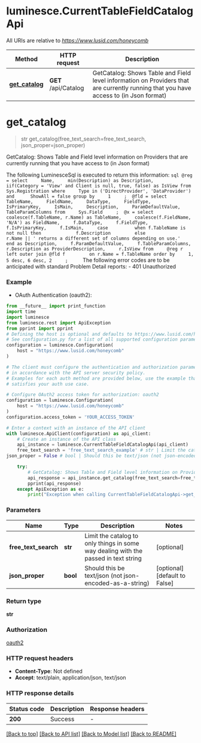 # luminesce.CurrentTableFieldCatalogApi

All URIs are relative to *https://www.lusid.com/honeycomb*

Method | HTTP request | Description
------------- | ------------- | -------------
[**get_catalog**](CurrentTableFieldCatalogApi.md#get_catalog) | **GET** /api/Catalog | GetCatalog: Shows Table and Field level information on Providers that are currently running that you have access to (in Json format)


# **get_catalog**
> str get_catalog(free_text_search=free_text_search, json_proper=json_proper)

GetCatalog: Shows Table and Field level information on Providers that are currently running that you have access to (in Json format)

 The following LuminesceSql is executed to return this information:  ```sql @reg = select     Name,     min(Description) as Description,     iif(Category = 'View' and Client is null, true, false) as IsView from     Sys.Registration where     Type in ('DirectProvider', 'DataProvider')     and      ShowAll = false group by     1     ;  @fld = select     TableName,     FieldName,     DataType,     FieldType,     IsPrimaryKey,     IsMain,     Description,     ParamDefaultValue,     TableParamColumns from     Sys.Field     ;  @x = select     coalesce(f.TableName, r.Name) as TableName,     coalesce(f.FieldName, 'N/A') as FieldName,     f.DataType,     f.FieldType,     f.IsPrimaryKey,     f.IsMain,     case          when f.TableName is not null then             f.Description         else             r.Name || ' returns a different set of columns depending on use.'         end as Description,     f.ParamDefaultValue,     f.TableParamColumns,     r.Description as ProviderDescription,     r.IsView from     @reg r     left outer join @fld f         on r.Name = f.TableName order by     1, 5 desc, 6 desc, 2     ;     ```  The following error codes are to be anticipated with standard Problem Detail reports: - 401 Unauthorized 

### Example

* OAuth Authentication (oauth2):
```python
from __future__ import print_function
import time
import luminesce
from luminesce.rest import ApiException
from pprint import pprint
# Defining the host is optional and defaults to https://www.lusid.com/honeycomb
# See configuration.py for a list of all supported configuration parameters.
configuration = luminesce.Configuration(
    host = "https://www.lusid.com/honeycomb"
)

# The client must configure the authentication and authorization parameters
# in accordance with the API server security policy.
# Examples for each auth method are provided below, use the example that
# satisfies your auth use case.

# Configure OAuth2 access token for authorization: oauth2
configuration = luminesce.Configuration(
    host = "https://www.lusid.com/honeycomb"
)
configuration.access_token = 'YOUR_ACCESS_TOKEN'

# Enter a context with an instance of the API client
with luminesce.ApiClient(configuration) as api_client:
    # Create an instance of the API class
    api_instance = luminesce.CurrentTableFieldCatalogApi(api_client)
    free_text_search = 'free_text_search_example' # str | Limit the catalog to only things in some way dealing with the passed in text string (optional)
json_proper = False # bool | Should this be text/json (not json-encoded-as-a-string) (optional) (default to False)

    try:
        # GetCatalog: Shows Table and Field level information on Providers that are currently running that you have access to (in Json format)
        api_response = api_instance.get_catalog(free_text_search=free_text_search, json_proper=json_proper)
        pprint(api_response)
    except ApiException as e:
        print("Exception when calling CurrentTableFieldCatalogApi->get_catalog: %s\n" % e)
```

### Parameters

Name | Type | Description  | Notes
------------- | ------------- | ------------- | -------------
 **free_text_search** | **str**| Limit the catalog to only things in some way dealing with the passed in text string | [optional] 
 **json_proper** | **bool**| Should this be text/json (not json-encoded-as-a-string) | [optional] [default to False]

### Return type

**str**

### Authorization

[oauth2](../README.md#oauth2)

### HTTP request headers

 - **Content-Type**: Not defined
 - **Accept**: text/plain, application/json, text/json

### HTTP response details
| Status code | Description | Response headers |
|-------------|-------------|------------------|
**200** | Success |  -  |

[[Back to top]](#) [[Back to API list]](../README.md#documentation-for-api-endpoints) [[Back to Model list]](../README.md#documentation-for-models) [[Back to README]](../README.md)

